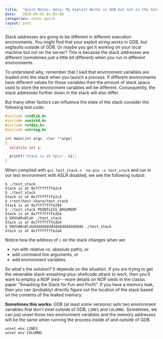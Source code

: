 ```yaml
---
title:  "Quick Notes: Help: My Exploit Works in GDB but not on the Server" 
date:   2020-04-01 01:01:00
categories: notes quick
layout: post
---
```


Stack addresses are going to be different in different execution environments.
You might find that your exploit string works in GDB, but segfaults outside of
GDB. Or maybe you got it working on your local machine but not on the server?
This is because the stack addresses are different (sometimes just a little bit
different) when you run in different environments. 

To understand why, remember that I said that environment variables are loaded
onto the stack when you launch a process. If different environments have
different values for those variables then the amount of stack space used to
store the environment variables will be different. Consequently, the stack
addresses further down in the stack will also differ. 

But many other factors can influence the state of the stack consider the
following test code:

```c
#include <stdlib.h>
#include <unistd.h>
#include <stdio.h>
#include <string.h>

int main(int argc, char **argv)
{
  volatile int i;

  printf("Stack is at %p\n", &i);
}
```

When compiled with `gcc test_stack.c -no-pie -o test_stack` and run in our
test environment with ASLR disabled, we see the following output:

```
$ ./test_stack
Stack is at 0x7fffffffe2c4
$ ./test_stack
Stack is at 0x7fffffffe2c4
$ /root/host-share/test_stack
Stack is at 0x7fffffffe294
$ ./test_stack POINTLESS_ARGUMENT
Stack is at 0x7fffffffe2b4
$ ENVVAR=Blah ./test_stack
Stack is at 0x7fffffffe2b4
$ ENVVAR=Blahddddddddddddddddddddddd ./test_stack
Stack is at 0x7fffffffe2a4
```

Notice how the address of `i` on the stack changes when we:
 - run with relative vs. absolute paths, or
 - add command line arguments, or 
 - add environment variables.

So what's the solution? It depends on the situation. If you are trying to get
the venerable stack-smashing-plus-shellcode attack to work, then you'll want to
employ a NOP sled---more details on NOP sleds in the classic paper "Smashing
the Stack for Fun and Profit". If you have a memory leak, then you can
(probably) directly figure out the location of the stack based on the contents
of the leaked memory. 

**Sometimes this works:** GDB (at least some versions) sets two environment
variables that don't exist outside of GDB, `LINES` and `COLUMNS`.  Sometimes,
we can just unset those two environment variables and the memory addresses will
be the same when running the process inside of and outside of GDB. 

```
unset env LINES
unset env COLUMNS
```


